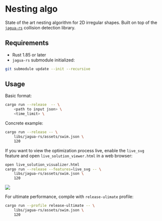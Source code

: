 # Nesting algo

State of the art nesting algorithm for 2D irregular shapes.
Built on top of the [`jagua-rs`](https://github.com/JeroenGar/jagua-rs) collision detection library.

## Requirements
- Rust 1.85 or later
- `jagua-rs` submodule initialized:
```bash
git submodule update --init --recursive
```

## Usage

Basic format:
```bash
cargo run --release  -- \
    <path to input json> \
    <time_limit> \
```

Concrete example:
```bash
cargo run --release -- \
    libs/jagua-rs/assets/swim.json \
    120
```

If you want to view the optimization process live, enable the `live_svg` feature and open `live_solution_viewer.html` in a web browser:

```bash
open live_solution_visualizer.html
cargo run --release --features=live_svg -- \
    libs/jagua-rs/assets/swim.json \
    120
```
![](assets/demo.gif)

For ultimate performance, compile with `release-ulimate` profile:
```bash
cargo run --profile release-ultimate -- \
    libs/jagua-rs/assets/swim.json \
    120
```

